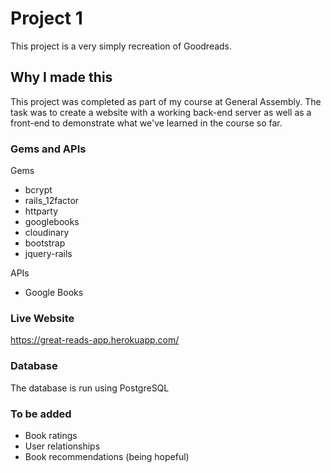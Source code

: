 # Project 1

This project is a very simply recreation of Goodreads.

## Why I made this

This project was completed as part of my course at General Assembly. The task was to create a website with a working back-end server as well as a front-end to demonstrate what we've learned in the course so far.

### Gems and APIs
Gems
- bcrypt
- rails_12factor
- httparty
- googlebooks
- cloudinary
- bootstrap
- jquery-rails

APIs
- Google Books

### Live Website
https://great-reads-app.herokuapp.com/

### Database
The database is run using PostgreSQL

### To be added
- Book ratings
- User relationships
- Book recommendations (being hopeful)
